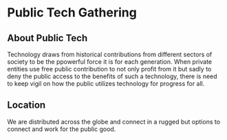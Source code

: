 # Public Tech Gathering
## About Public Tech
Technology draws from historical contributions from different sectors of society to be the ppowerful force it is for each generation. When private entities use free public contribution to not only profit from it but sadly to deny the public access to the benefits of such a technology, there is need to keep vigil on how the public utilizes technology for progress for all. 

## Location
We are distributed across the globe and connect in a rugged but <antifragile> options to connect and work for the public good. 
